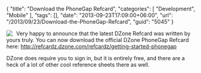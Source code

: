 {
	"title": "Download the PhoneGap Refcard",
	"categories": [
		"Development",
		"Mobile"
	],
	"tags": [],
	"date": "2013-09-23T17:09:00+06:00",
	"url": "/2013/09/23/Download-the-PhoneGap-Refcard",
	"guid": "5045"
}

<img src="http://static.raymondcamden.com/images/thumb.png" style="float:left;margin-right:10px" /> <p>
Very happy to announce that the latest DZone Refcard was written by yours truly. You can now download the official DZone PhoneGap Refcard here: <a href="http://refcardz.dzone.com/refcardz/getting-started-phonegap">http://refcardz.dzone.com/refcardz/getting-started-phonegap</a>
</p>

<p>
DZone does require you to sign in, but it is entirely free, and there are a heck of a lot of other cool reference sheets there as well. 
</p>

<br clear="left">